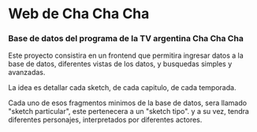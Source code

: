 <h1>Web de Cha Cha Cha</h1>
<h3>Base de datos del programa de la TV argentina Cha Cha Cha</h3>
<p>Este proyecto consistira en un frontend que permitira ingresar datos a la base de datos, diferentes vistas 
de los datos, y busquedas simples y avanzadas.</p>
<p>La idea es detallar cada sketch, de cada capitulo, de cada temporada.</p>
<p>Cada uno de esos fragmentos minimos de la base de datos, sera llamado "sketch particular", este pertenecera a un "sketch tipo". 
y a su vez, tendra diferentes personajes, interpretados por diferentes actores.</p>
